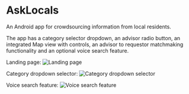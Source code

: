 # AskLocals
An Android app for crowdsourcing information from local residents.

The app has a category selector dropdown, an advisor radio button, an integrated Map view with controls, an advisor to requestor matchmaking functionality and an optional voice search feature. 

Landing page:
![Landing page](https://user-images.githubusercontent.com/30951131/69914135-bc97c600-1494-11ea-8e4a-aa533709967f.png)

Category dropdown selector:
![Category dropdown selector](https://user-images.githubusercontent.com/30951131/69914137-bf92b680-1494-11ea-9aeb-16e4f855e44b.png)

Voice search feature:
![Voice search feature](https://user-images.githubusercontent.com/30951131/69914213-83ac2100-1495-11ea-8c11-543026ab3717.png)
